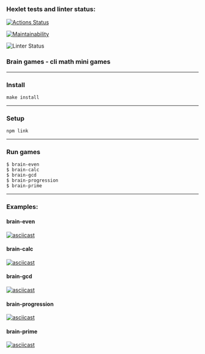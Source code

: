 ### Hexlet tests and linter status:
[![Actions Status](https://github.com/Blazelip/frontend-project-lvl1/workflows/hexlet-check/badge.svg)](https://github.com/Blazelip/frontend-project-lvl1/actions)

[![Maintainability](https://api.codeclimate.com/v1/badges/a99a88d28ad37a79dbf6/maintainability)](https://codeclimate.com/github/codeclimate/codeclimate/maintainability)

![Linter Status](https://github.com/Blazelip/frontend-project-lvl1/actions/workflows/actions-demo.yml/badge.svg)

### Brain games - cli math mini games

--- 

### Install

`make install`

---

### Setup

`npm link`

---

### Run games

```
$ brain-even
$ brain-calc
$ brain-gcd
$ brain-progression
$ brain-prime
```
---

### Examples:

#### brain-even

[![asciicast](https://asciinema.org/a/ltjn1wcHKoAlMmYNytcsTC6Nw.svg)](https://asciinema.org/a/ltjn1wcHKoAlMmYNytcsTC6Nw)

#### brain-calc

[![asciicast](https://asciinema.org/a/u3q64gypm8rIFaykvpeJtlFV6.svg)](https://asciinema.org/a/u3q64gypm8rIFaykvpeJtlFV6)

#### brain-gcd

[![asciicast](https://asciinema.org/a/JTdmROon8fIYOougDBeiACE9F.svg)](https://asciinema.org/a/JTdmROon8fIYOougDBeiACE9F)

#### brain-progression

[![asciicast](https://asciinema.org/a/GaVWjv5OwWFglHKR5q8FS45K8.svg)](https://asciinema.org/a/GaVWjv5OwWFglHKR5q8FS45K8)

#### brain-prime

[![asciicast](https://asciinema.org/a/sRByjP7N3hlSUBK91EQoOXAPY.svg)](https://asciinema.org/a/sRByjP7N3hlSUBK91EQoOXAPY)